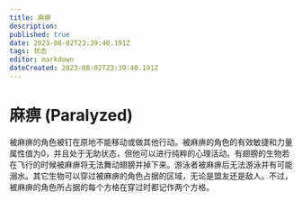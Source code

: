 ```yaml
---
title: 麻痹
description: 
published: true
date: 2023-08-02T23:39:40.191Z
tags: 状态
editor: markdown
dateCreated: 2023-08-02T23:39:40.191Z
---
```


# 麻痹 (Paralyzed)
被麻痹的角色被钉在原地不能移动或做其他行动。被麻痹的角色的有效敏捷和力量属性值为0，并且处于无助状态，但他可以进行纯粹的心理活动。有翅膀的生物若在飞行的时候被麻痹将无法舞动翅膀并掉下来。游泳者被麻痹后无法游泳并有可能溺水。其它生物可以穿过被麻痹的角色占据的区域，无论是盟友还是敌人。不过，被麻痹的角色所占据的每个方格在穿过时都记作两个方格。